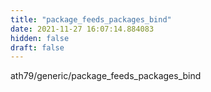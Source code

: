 ```yaml
---
title: "package_feeds_packages_bind"
date: 2021-11-27 16:07:14.884083
hidden: false
draft: false
---
```


ath79/generic/package_feeds_packages_bind

